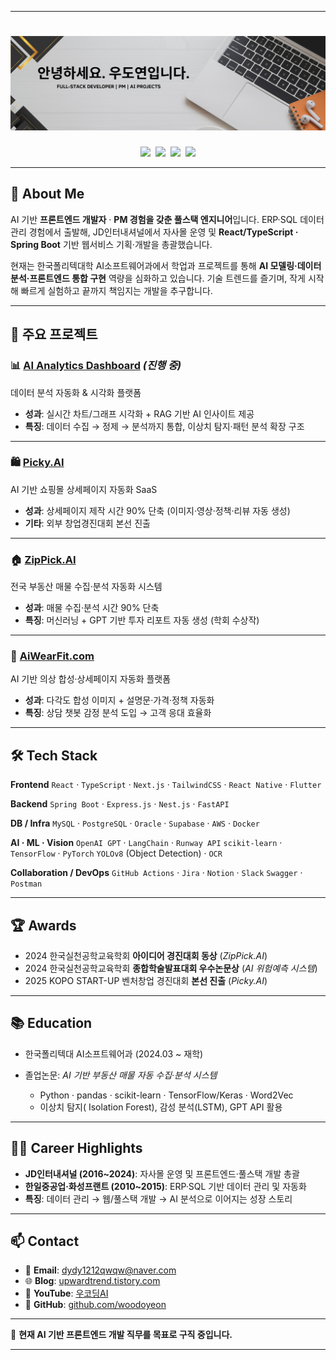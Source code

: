 
---

# [![header](https://raw.githubusercontent.com/woodoyeon/woodoyeon/main/assets/Banner.png)](https://github.com/woodoyeon)

<p align="center">
<a href="mailto:dydy1212qwqw@naver.com"><img height="30" src="https://img.shields.io/badge/Email-0078D4?logo=gmail&logoColor=white" /></a>&nbsp;
<a href="https://github.com/woodoyeon"><img height="30" src="https://img.shields.io/badge/GitHub-181717?logo=github&logoColor=white" /></a>&nbsp;
<a href="https://upwardtrend.tistory.com/"><img height="30" src="https://img.shields.io/badge/Blog-FF5722?logo=blogger&logoColor=white" /></a>&nbsp;
<a href="https://www.youtube.com/@우코딩AI"><img height="30" src="https://img.shields.io/badge/YouTube-FF0000?logo=youtube&logoColor=white" /></a>
</p>

---

## 👋 About Me

AI 기반 **프론트엔드 개발자** · **PM 경험을 갖춘 풀스택 엔지니어**입니다.
ERP·SQL 데이터 관리 경험에서 출발해, JD인터내셔널에서 자사몰 운영 및
**React/TypeScript · Spring Boot** 기반 웹서비스 기획·개발을 총괄했습니다.

현재는 한국폴리텍대학 AI소프트웨어과에서 학업과 프로젝트를 통해
**AI 모델링·데이터 분석·프론트엔드 통합 구현** 역량을 심화하고 있습니다.
기술 트렌드를 즐기며, 작게 시작해 빠르게 실험하고 끝까지 책임지는 개발을 추구합니다.

---

## 📑 주요 프로젝트

### 📊 [AI Analytics Dashboard](https://github.com/woodoyeon/) *(진행 중)*

데이터 분석 자동화 & 시각화 플랫폼

* **성과**: 실시간 차트/그래프 시각화 + RAG 기반 AI 인사이트 제공
* **특징**: 데이터 수집 → 정제 → 분석까지 통합, 이상치 탐지·패턴 분석 확장 구조

---

### 🛍 [Picky.AI](https://github.com/woodoyeon/Picky.AI)

AI 기반 쇼핑몰 상세페이지 자동화 SaaS

* **성과**: 상세페이지 제작 시간 90% 단축 (이미지·영상·정책·리뷰 자동 생성)
* **기타**: 외부 창업경진대회 본선 진출

---

### 🏠 [ZipPick.AI](https://github.com/woodoyeon/ZipPick_ver2)

전국 부동산 매물 수집·분석 자동화 시스템

* **성과**: 매물 수집·분석 시간 90% 단축
* **특징**: 머신러닝 + GPT 기반 투자 리포트 자동 생성 (학회 수상작)

---

### 👕 [AiWearFit.com](https://github.com/woodoyeon/AiwearFit.com)

AI 기반 의상 합성·상세페이지 자동화 플랫폼

* **성과**: 다각도 합성 이미지 + 설명문·가격·정책 자동화
* **특징**: 상담 챗봇 감정 분석 도입 → 고객 응대 효율화

---

## 🛠 Tech Stack

**Frontend**
`React` · `TypeScript` · `Next.js` · `TailwindCSS` · `React Native` · `Flutter`

**Backend**
`Spring Boot` · `Express.js` · `Nest.js` · `FastAPI`

**DB / Infra**
`MySQL` · `PostgreSQL` · `Oracle` · `Supabase` · `AWS` · `Docker`

**AI · ML · Vision**
`OpenAI GPT` · `LangChain` · `Runway API`
`scikit-learn` · `TensorFlow` · `PyTorch`
`YOLOv8` (Object Detection) · `OCR`

**Collaboration / DevOps**
`GitHub Actions` · `Jira` · `Notion` · `Slack`
`Swagger` · `Postman`

---

## 🏆 Awards

* 2024 한국실천공학교육학회 **아이디어 경진대회 동상** (*ZipPick.AI*)
* 2024 한국실천공학교육학회 **종합학술발표대회 우수논문상** (*AI 위험예측 시스템*)
* 2025 KOPO START-UP 벤처창업 경진대회 **본선 진출** (*Picky.AI*)

---

## 📚 Education

* 한국폴리텍대 AI소프트웨어과 (2024.03 \~ 재학)
* 졸업논문: *AI 기반 부동산 매물 자동 수집·분석 시스템*

  * Python · pandas · scikit-learn · TensorFlow/Keras · Word2Vec
  * 이상치 탐지( Isolation Forest), 감성 분석(LSTM), GPT API 활용

---

## 🙋‍♂️ Career Highlights

* **JD인터내셔널 (2016\~2024)**: 자사몰 운영 및 프론트엔드·풀스택 개발 총괄
* **한일중공업·화성프랜트 (2010\~2015)**: ERP·SQL 기반 데이터 관리 및 자동화
* **특징**: 데이터 관리 → 웹/풀스택 개발 → AI 분석으로 이어지는 성장 스토리

---

## 📫 Contact

* 📧 **Email**: [dydy1212qwqw@naver.com](mailto:dydy1212qwqw@naver.com)
* 🌐 **Blog**: [upwardtrend.tistory.com](https://upwardtrend.tistory.com/)
* 🎥 **YouTube**: [우코딩AI](https://www.youtube.com/@%EC%9A%B0%EC%BD%94%EB%94%A9AI)
* 💼 **GitHub**: [github.com/woodoyeon](https://github.com/woodoyeon)

---

📌 **현재 AI 기반 프론트엔드 개발 직무를 목표로 구직 중입니다.**

---


